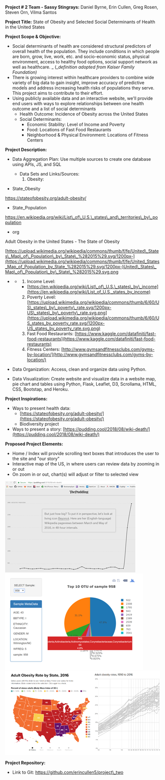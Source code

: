 **Project # 2 Team - Sassy Stingrays:** Daniel Byrne, Erin Cullen, Greg Rosen, Steven Orn, Vilma Santos

**Project Title:**  State of Obesity and Selected Social Determinants of Health in the United States

**Project Scope &amp; Objective:**

- Social determinants of health are considered structural predictors of overall health of the population. They include conditions in which people are born, grow, live, work, etc. and socio-economic status, physical environment, access to healthy food options, social support network as well as healthcare. _ (__definition adopted from Kaiser Family Foundation)_
- There is growing interest within healthcare providers to combine wide variety of big data to gain insight, improve accuracy of predictive models and address increasing health risks of populations they serve. This project aims to contribute to their effort.
- Using publicly available data and an interactive website, we&#39;ll provide end users with ways to explore relationships between one health outcome and a list of social determinants
  - Health Outcome: Incidence of Obesity across the United States
  - Social Determinants:
    - Economic Stability: Level of Income and Poverty
    - Food: Locations of Fast Food Restaurants
    - Neighborhood &amp; Physical Environment: Locations of Fitness Centers

**Project Description:**

- Data Aggregation Plan:  Use multiple sources to create one database using APIs, JS, and SQL
  - Data Sets and Links/Sources:
    1. Obesity:

- State\_Obesity

https://stateofobesity.org/adult-obesity/

- State\_Population

https://en.wikipedia.org/wiki/List\_of\_U.S.\_states\_and\_territories\_by\_population

- org

Adult Obesity in the United States - The State of Obesity

[https://upload.wikimedia.org/wikipedia/commons/thumb/f/fe/United\_States\_Map\_of\_Population\_by\_State\_%282015%29.svg/1200px-](https://upload.wikimedia.org/wikipedia/commons/thumb/f/fe/United_States_Map_of_Population_by_State_%282015%29.svg/1200px-)United\_States\_Map\_of\_Population\_by\_State\_%282015%29.svg.png

-
  -
    1. Income Level:
      - [https://en.wikipedia.org/wiki/List\_of\_U.S.\_states\_by\_income](https://en.wikipedia.org/wiki/List_of_U.S._states_by_income)
    2. Poverty Level: [https://upload.wikimedia.org/wikipedia/commons/thumb/6/60/US\_states\_by\_poverty\_rate.svg/1200px-US\_states\_by\_poverty\_rate.svg.png](https://upload.wikimedia.org/wikipedia/commons/thumb/6/60/US_states_by_poverty_rate.svg/1200px-US_states_by_poverty_rate.svg.png)
    3. Fast Food Restaurants: [https://www.kaggle.com/datafiniti/fast-food-restaurants](https://www.kaggle.com/datafiniti/fast-food-restaurants)
    4. Fitness Centers: [http://www.gymsandfitnessclubs.com/gyms-by-location/](http://www.gymsandfitnessclubs.com/gyms-by-location/)

- Data Organization: Access, clean and organize data using Python.
- Data Visualization: Create website and visualize data in a website map, pie chart and tables using Python, Flask, Leaflet, D3, Scrollama, HTML, CSS, Bootstap, and Heroku.

**Project Inspirations:**

- Ways to present health data:
  - [https://stateofobesity.org/adult-obesity/](https://stateofobesity.org/adult-obesity/)
  - Biodiversity project
- Ways to present a story:  [https://pudding.cool/2018/08/wiki-death/](https://pudding.cool/2018/08/wiki-death/)

**Proposed Project Elements:**

- Home / Index will provide scrolling text boxes that introduces the user to the site and &quot;our story&quot;
- Interactive map of the US, in where users can review data by zooming in or out
- On zoom in or out, chart(s) will adjust or filter to selected view

![Scrollama.js](img/Picture1.png?raw=true)
![Pie Chart](img/Picture2.png?raw=true)
![Obesity Rate](img/Picture3.png?raw=true)

**Project Repository:**

- Link to Git: https://github.com/erincullen5/project\_two
